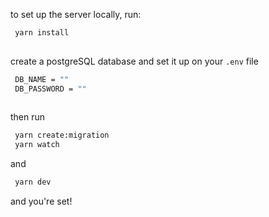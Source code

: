 to set up the server locally, run:

``` bash 
 yarn install
 
```
create a postgreSQL database and set it up on your `.env` file 
 
```bash 
 DB_NAME = ""
 DB_PASSWORD = ""
  
```

then run 

```bash
 yarn create:migration
 yarn watch

```

and 

```bash
 yarn dev

```

and you're set!

